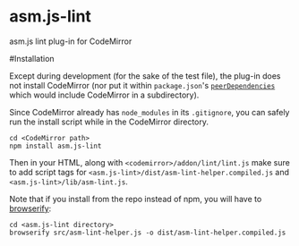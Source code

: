 # asm.js-lint

asm.js lint plug-in for CodeMirror

#Installation

Except during development (for the sake of the test file), the plug-in does
not install CodeMirror (nor put it within `package.json`'s
[`peerDependencies`](http://blog.nodejs.org/2013/02/07/peer-dependencies/)
which would include CodeMirror in a subdirectory).

Since CodeMirror already has `node_modules` in its `.gitignore`, you can
safely run the install script while in the CodeMirror directory.

```
cd <CodeMirror path>
npm install asm.js-lint
```

Then in your HTML, along with `<codemirror>/addon/lint/lint.js` make
sure to add script tags for `<asm.js-lint>/dist/asm-lint-helper.compiled.js`
and `<asm.js-lint>/lib/asm-lint.js`.

Note that if you install from the repo instead of npm, you will have to
[browserify](http://browserify.org/):

```
cd <asm.js-lint directory>
browserify src/asm-lint-helper.js -o dist/asm-lint-helper.compiled.js
```
